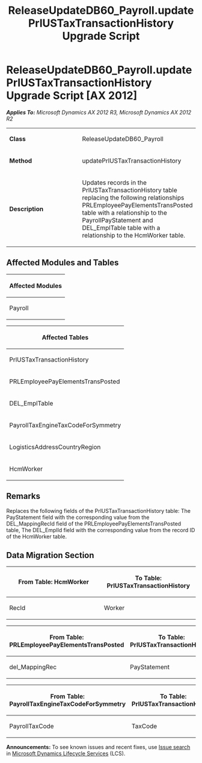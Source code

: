 ﻿---
title: ReleaseUpdateDB60_Payroll.updatePrlUSTaxTransactionHistory Upgrade Script
TOCTitle: ReleaseUpdateDB60_Payroll.updatePrlUSTaxTransactionHistory Upgrade Script
ms:assetid: 4cacaf3b-64dd-79ce-022e-2582617a9faf
ms:mtpsurl: https://msdn.microsoft.com/en-us/library/JJ685421(v=AX.60)
ms:contentKeyID: 49708126
ms.date: 05/18/2015
mtps_version: v=AX.60
---

# ReleaseUpdateDB60\_Payroll.updatePrlUSTaxTransactionHistory Upgrade Script [AX 2012]


_**Applies To:** Microsoft Dynamics AX 2012 R3, Microsoft Dynamics AX 2012 R2_

<table>
<colgroup>
<col style="width: 50%" />
<col style="width: 50%" />
</colgroup>
<tbody>
<tr class="odd">
<td><p><strong>Class</strong></p></td>
<td><p>ReleaseUpdateDB60_Payroll</p></td>
</tr>
<tr class="even">
<td><p><strong>Method</strong></p></td>
<td><p>updatePrlUSTaxTransactionHistory</p></td>
</tr>
<tr class="odd">
<td><p><strong>Description</strong></p></td>
<td><p>Updates records in the PrlUSTaxTransactionHistory table replacing the following relationships PRLEmployeePayElementsTransPosted table with a relationship to the PayrollPayStatement and DEL_EmplTable table with a relationship to the HcmWorker table.</p></td>
</tr>
</tbody>
</table>


## Affected Modules and Tables

<table>
<colgroup>
<col style="width: 100%" />
</colgroup>
<thead>
<tr class="header">
<th><p>Affected Modules</p></th>
</tr>
</thead>
<tbody>
<tr class="odd">
<td><p>Payroll</p></td>
</tr>
</tbody>
</table>


<table>
<colgroup>
<col style="width: 100%" />
</colgroup>
<thead>
<tr class="header">
<th><p>Affected Tables</p></th>
</tr>
</thead>
<tbody>
<tr class="odd">
<td><p>PrlUSTaxTransactionHistory</p></td>
</tr>
<tr class="even">
<td><p>PRLEmployeePayElementsTransPosted</p></td>
</tr>
<tr class="odd">
<td><p>DEL_EmplTable</p></td>
</tr>
<tr class="even">
<td><p>PayrollTaxEngineTaxCodeForSymmetry</p></td>
</tr>
<tr class="odd">
<td><p>LogisticsAddressCountryRegion</p></td>
</tr>
<tr class="even">
<td><p>HcmWorker</p></td>
</tr>
</tbody>
</table>


## Remarks

Replaces the following fields of the PrlUSTaxTransactionHistory table: The PayStatement field with the corresponding value from the DEL\_MappingRecId field of the PRLEmployeePayElementsTransPosted table, The DEL\_EmplId field with the corresponding value from the record ID of the HcmWorker table.

## Data Migration Section

<table>
<colgroup>
<col style="width: 50%" />
<col style="width: 50%" />
</colgroup>
<thead>
<tr class="header">
<th><p>From Table: HcmWorker</p></th>
<th><p>To Table: PrlUSTaxTransactionHistory</p></th>
</tr>
</thead>
<tbody>
<tr class="odd">
<td><p>RecId</p></td>
<td><p>Worker</p></td>
</tr>
</tbody>
</table>


<table>
<colgroup>
<col style="width: 50%" />
<col style="width: 50%" />
</colgroup>
<thead>
<tr class="header">
<th><p>From Table: PRLEmployeePayElementsTransPosted</p></th>
<th><p>To Table: PrlUSTaxTransactionHistory</p></th>
</tr>
</thead>
<tbody>
<tr class="odd">
<td><p>del_MappingRec</p></td>
<td><p>PayStatement</p></td>
</tr>
</tbody>
</table>


<table>
<colgroup>
<col style="width: 50%" />
<col style="width: 50%" />
</colgroup>
<thead>
<tr class="header">
<th><p>From Table: PayrollTaxEngineTaxCodeForSymmetry</p></th>
<th><p>To Table: PrlUSTaxTransactionHistory</p></th>
</tr>
</thead>
<tbody>
<tr class="odd">
<td><p>PayrollTaxCode</p></td>
<td><p>TaxCode</p></td>
</tr>
</tbody>
</table>

  
**Announcements:** To see known issues and recent fixes, use [Issue search](http://go.microsoft.com/fwlink/?linkid=389258) in [Microsoft Dynamics Lifecycle Services](http://go.microsoft.com/fwlink/?linkid=306505) (LCS).

